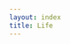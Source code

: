 ```yaml
---
layout: index
title: Life
---
```


<canvas id="life" height="800" width="800"></canvas>

<script type="text/javascript">
	$(function(){
		var canvas=document.getElementById('life');
		var ctx=canvas.getContext('2d');
		ctx.fillStyle="#FF0000";
		var defaultWidth = 80;
		var defaultHeight = 80;
		var pointWidth = 10;
		var pointMargin = 1;
		var points = [];
		var tmpPoints = [];
		var startPoints = [[0,1],[1,2],[2,0],[2,1],[2,2]];
		

		function init(){

			for(var i = 0 ; i < defaultWidth ; i++){
				points[i] = [];
				tmpPoints[i] = [];
				for(var j = 0 ; j < defaultHeight ; j++){
					points[i][j] = 0;
					tmpPoints[i][j] = 0;
				}
			}

			for(var i in startPoints){
				points[startPoints[i][0]][startPoints[i][1]] = 1;
			}

			redraw();
		}

		function redraw(){

			for(var i = 0 ; i < defaultWidth ; i++){
				for(var j = 0 ; j < defaultHeight ; j++){
					if (points[i][j] == 1) {
						var leftPx = i * (pointWidth + pointMargin);
						var topPx = j * (pointWidth + pointMargin);
						var arr = [leftPx,topPx,leftPx + pointWidth,topPx + pointWidth];
						ctx.fillRect(leftPx,topPx,pointWidth,pointWidth);
					}
				}
			}

			recount();
			//setTimeout(redraw,500);
		}

		function recount(){
			for(var i = 0 ; i < defaultWidth ; i++){
				for(var j = 0 ; j < defaultHeight ; j++){
					status = getStatus(i,j);
					console.log(status);
					switch (status){
						case 'tooLittle':
							tmpPoints[i][j] = 0;
							break;
						case 'tooMuch':
							tmpPoints[i][j] = 0;
							break;
						case 'born':
							tmpPoints[i][j] = 1;
							break;
						case 'normal':
							// tmpPoints[i][j] = 1;
							break;
					}
				}
			}

			for(var i = 0 ; i < defaultWidth ; i++){
				for(var j = 0 ; j < defaultHeight ; j++){
					points[i][j] = tmpPoints[i][j];
				}
			}
		}

		function getStatus(i,j){
			var count = 0;
			var neighbour = [[-1,-1],[-1,0],[-1,1],[0,-1],[0,1],[1,-1],[1,0],[1,1]];
			console.log(count);
			for(var k in neighbour){
				if(i + neighbour[k][0] >= 0 && i + neighbour[k][0] < defaultWidth){
					if(j + neighbour[k][1] >= 0 && j + neighbour[k][1] < defaultHeight){
						if (points[i + neighbour[k][0][j + neighbour[k][1]]]) {
							count++;
						};
					}
				}
			}

			if(count < 2){
				return 'tooLittle';
			}else if(count > 3){
				return 'tooMuch';
			}else if(count == 3){
				return 'born';
			}else if(count == 2){
				return 'normal';
			}
		}

		init();
	});
</script>